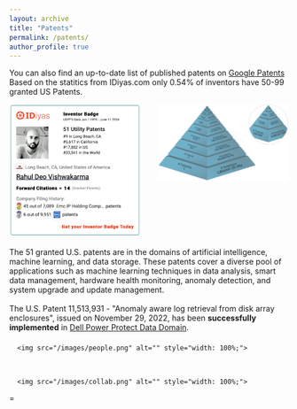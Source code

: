 ```yaml
---
layout: archive
title: "Patents"
permalink: /patents/
author_profile: true
---
```



You can also find an up-to-date list of published patents on <a href="https://patents.google.com/?inventor=%22Rahul+Deo+Vishwakarma%22,Rahul+Vishwakarma&num=100&sort=new&dups=language&clustered=true" target="_blank">Google Patents</a>
<br>
Based on the statitics from IDiyas.com only 0.54% of inventors have 50-99 granted US Patents. 

<div style="display: flex; align-items: flex-start;">
  <div style="width: 50%; margin-right: 30px;">
    <a href="https://idiyas.com/inventor/rahul-deo-vishwakarma" target="_blank">
      <img src="/images/patents.png" alt="Inventor Badge" style="width: 100%;">
    </a>
  </div>

  <div style="width: 50%;">
    <a href="https://idiyas.com/distribution/pyramid" target="_blank">
      <img src="/images/pyramid.png" alt="Invention Pyramid" style="width: 100%;">
    </a>
  </div>
</div>

<div>
<br>
    <p style="margin-top: 0; margin-bottom: 20px;">
      The 51 granted U.S. patents are in the domains of artificial intelligence, machine learning, and data storage. These patents cover a diverse pool of applications such as machine learning techniques in data analysis, smart data management, hardware health monitoring, anomaly detection, and system upgrade and update management.
      <br>
      <br>
      The U.S. Patent 11,513,931 - "Anomaly aware log retrieval from disk array enclosures", issued on November 29, 2022, has been <strong>successfully implemented</strong> in <a href="https://www.dell.com/en-us/work/shop/powerprotect-dd-series-appliances/spd/powerprotect-dd-appliances" target="_blank">Dell Power Protect Data Domain</a>.
    </p>
  </div>

 <div style="width: 100%;">

      <img src="/images/people.png" alt="" style="width: 100%;">

  </div>
<br>

   <div style="width: 100%;">

      <img src="/images/collab.png" alt="" style="width: 100%;">
 =
  </div>